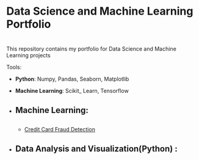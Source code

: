 # Data Science and Machine Learning Portfolio <h1>
   This repository contains my portfolio for Data Science and Machine Learning projects
  
   Tools:
   
   * __Python__: Numpy, Pandas, Seaborn, Matplotlib
   
   * __Machine Learning__: Scikit_ Learn, Tensorflow 
   
* ## Machine Learning: <h2>
   
    * [Credit Card Fraud Detection](https://github.com/spregler/Data-Science-Machine-Learning/tree/master/Credit%20Card%20Fraud)
   
* ## Data Analysis and Visualization(Python) :<h2>
